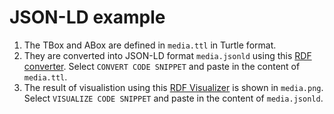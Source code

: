 # JSON-LD example

1. The TBox and ABox are defined in `media.ttl` in Turtle format.
2. They are converted into JSON-LD format `media.jsonld` using this [RDF converter](https://issemantic.net/rdf-converter). Select `CONVERT CODE SNIPPET` and paste in the content of `media.ttl`.
3. The result of visualistion using this [RDF Visualizer](https://issemantic.net/rdf-visualizer) is shown in `media.png`. Select `VISUALIZE CODE SNIPPET` and paste in the content of `media.jsonld`.
